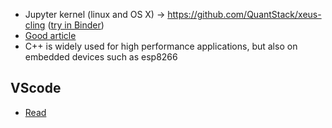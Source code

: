 * Jupyter kernel (linux and OS X) -> https://github.com/QuantStack/xeus-cling ([try in Binder](https://mybinder.org/v2/gh/QuantStack/xeus-cling/stable?filepath=notebooks/xcpp.ipynb))
* [Good article](https://blog.jupyter.org/interactive-workflows-for-c-with-jupyter-fe9b54227d92)
* C++ is widely used for high performance applications, but also on embedded devices such as esp8266

## VScode
* [Read](https://medium.com/gdplabs/build-and-debug-c-on-visual-studio-code-for-mac-77e05537105e)